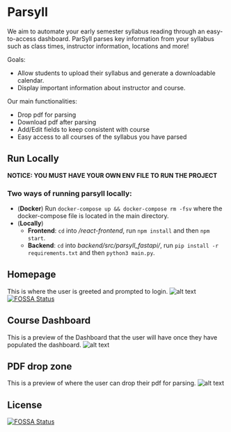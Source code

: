 # Parsyll
We aim to automate your early semester syllabus reading through an easy-to-access dashboard. ParSyll parses key information from your syllabus such as class times, instructor information, locations and more!

Goals:
- Allow students to upload their syllabus and generate a downloadable calendar.
- Display important information about instructor and course.

Our main functionalities:
- Drop pdf for parsing
- Download pdf after parsing
- Add/Edit fields to keep consistent with course
- Easy access to all courses of the syllabus you have parsed

## Run Locally
**NOTICE: YOU MUST HAVE YOUR OWN ENV FILE TO RUN THE PROJECT**
### Two ways of running parsyll locally:
* (**Docker**) Run `docker-compose up && docker-compose rm -fsv` where the docker-compose file is located in the main directory.
* (**Locally**) 
    *  **Frontend**: `cd` into */react-frontend*, run `npm install` and then `npm start`.
    *  **Backend**: `cd` into *backend/src/parsyll_fastapi/*, run `pip install -r requirements.txt` and then `python3 main.py`.

## Homepage
This is where the user is greeted and prompted to login.
![alt text](misc/parsyll_homepage.png)
[![FOSSA Status](https://app.fossa.com/api/projects/git%2Bgithub.com%2FKennethWrong%2FParSyll.svg?type=shield)](https://app.fossa.com/projects/git%2Bgithub.com%2FKennethWrong%2FParSyll?ref=badge_shield)

## Course Dashboard
This is a preview of the Dashboard that the user will have once they have populated the dashboard.
![alt text](misc/parsyll_dashboard.png)

## PDF drop zone
This is a preview of where the user can drop their pdf for parsing.
![alt text](misc/parsyll_parse_pdf.png)


## License
[![FOSSA Status](https://app.fossa.com/api/projects/git%2Bgithub.com%2FKennethWrong%2FParSyll.svg?type=large)](https://app.fossa.com/projects/git%2Bgithub.com%2FKennethWrong%2FParSyll?ref=badge_large)